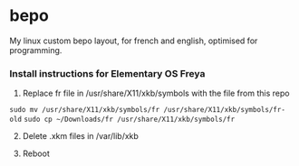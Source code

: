 # bepo
My linux custom bepo layout, for french and english, optimised for programming.

### Install instructions for Elementary OS Freya

1. Replace fr file in /usr/share/X11/xkb/symbols with the file from this repo

`sudo mv /usr/share/X11/xkb/symbols/fr /usr/share/X11/xkb/symbols/fr-old`
`sudo cp ~/Downloads/fr /usr/share/X11/xkb/symbols/fr`

2. Delete .xkm files in /var/lib/xkb

3. Reboot 

